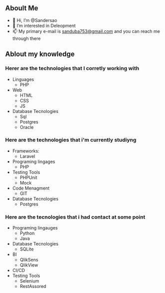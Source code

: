 ## Aboult Me
* 👋 Hi, I’m @Sandersao
* 👀 I’m interested in Deleopment
* 📫 My primary e-mail is sanduba753@gmail.com and you can reach me through there
## Ablout my knowledge
### Herer are the technologies that I corretly working with
  * Linguages
    * PHP
  * Web
    * HTML
    * CSS
    * JS
  * Database Tecnologies
    * Sql
    * Postgres
    * Oracle
### Here are the technologies that i'm currently studiyng
  * Frameworks:
    * Laravel
  * Programing lingages
    * PHP
  * Testing Tools
    * PHPUnit
    * Mock
  * Code Menagment
    * GIT
  * Database Tecnologies
    * Postgres

### Here are the tecnologies that i had contact at some point
  * Programing lingauges
    * Python
    * Java
  * Database Tecnologies
    * SQLite
  * BI
    * QlikSens
    * QlikView
  * CI/CD
  * Testing Tools
    * Selenium
    * RestAssored
